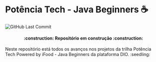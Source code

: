 # Potência Tech - Java Beginners :coffee:
<img alt="GitHub Last Commit" src="https://img.shields.io/github/last-commit/nicolemorais/dio-java-beginners" />

<h4 align="center">     :construction:  Repositório em construção  :construction:</h4>
Neste repositório está todos os avanços nos projetos da trilha Potência Tech Powered by iFood - Java Beginners da plataforma DIO. :seedling:
